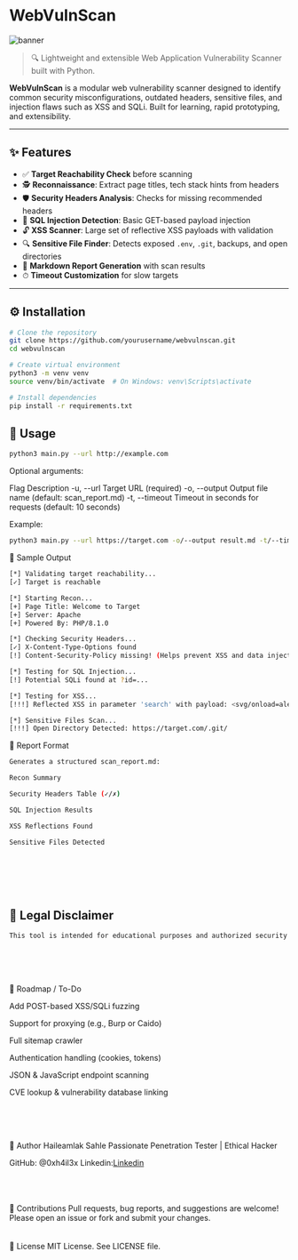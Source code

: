 # WebVulnScan

![banner](https://img.shields.io/badge/WebVulnScan-Penetration%20Testing-blue?style=flat-square)
> 🔍 Lightweight and extensible Web Application Vulnerability Scanner built with Python.

**WebVulnScan** is a modular web vulnerability scanner designed to identify common security misconfigurations, outdated headers, sensitive files, and injection flaws such as XSS and SQLi. Built for learning, rapid prototyping, and extensibility.

---

## ✨ Features

- ✅ **Target Reachability Check** before scanning
- 🕵️ **Reconnaissance**: Extract page titles, tech stack hints from headers
- 🛡 **Security Headers Analysis**: Checks for missing recommended headers
- 💉 **SQL Injection Detection**: Basic GET-based payload injection
- 🔓 **XSS Scanner**: Large set of reflective XSS payloads with validation
- 🔍 **Sensitive File Finder**: Detects exposed `.env`, `.git`, backups, and open directories
- 📄 **Markdown Report Generation** with scan results
- ⏱ **Timeout Customization** for slow targets


---

## ⚙️ Installation

```bash
# Clone the repository
git clone https://github.com/yourusername/webvulnscan.git
cd webvulnscan

# Create virtual environment
python3 -m venv venv
source venv/bin/activate  # On Windows: venv\Scripts\activate

# Install dependencies
pip install -r requirements.txt

```

## 🧪 Usage

```bash
python3 main.py --url http://example.com
```
Optional arguments:

Flag	     Description
-u, --url	    Target URL (required)
-o, --output	Output file name (default: scan_report.md)
-t, --timeout	Timeout in seconds for requests (default: 10 seconds)

Example:
```bash
python3 main.py --url https://target.com -o/--output result.md -t/--timeout 5
```

📁 Sample Output

```bash
[*] Validating target reachability...
[✓] Target is reachable

[*] Starting Recon...
[+] Page Title: Welcome to Target
[+] Server: Apache
[+] Powered By: PHP/8.1.0

[*] Checking Security Headers...
[✓] X-Content-Type-Options found
[!] Content-Security-Policy missing! (Helps prevent XSS and data injection.)

[*] Testing for SQL Injection...
[!] Potential SQLi found at ?id=...

[*] Testing for XSS...
[!!!] Reflected XSS in parameter 'search' with payload: <svg/onload=alert('XSSTEST123')>

[*] Sensitive Files Scan...
[!!!] Open Directory Detected: https://target.com/.git/

```


📑 Report Format

```bash
Generates a structured scan_report.md:

Recon Summary

Security Headers Table (✓/✗)

SQL Injection Results

XSS Reflections Found

Sensitive Files Detected

```

<br>
<br>
<br>
<br>



## 🔐 Legal Disclaimer
```bash
This tool is intended for educational purposes and authorized security assessments only. Unauthorized use is prohibited.
```


<br>
<br>
<br>

📌 Roadmap / To-Do

 Add POST-based XSS/SQLi fuzzing

 Support for proxying (e.g., Burp or Caido)

 Full sitemap crawler

 Authentication handling (cookies, tokens)

 JSON & JavaScript endpoint scanning

 CVE lookup & vulnerability database linking


<br>
<br>
<br>


 🧠 Author
Haileamlak Sahle
Passionate Penetration Tester | Ethical Hacker

GitHub: @0xh4il3x
Linkedin:[Linkedin](https://linkedin.com/in/haileamlaksahle)


<br>
<br>
<br>
🤝 Contributions
Pull requests, bug reports, and suggestions are welcome! Please open an issue or fork and submit your changes.


<br>
<br>
<br>
📜 License
MIT License. See LICENSE file.